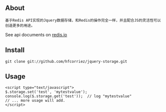 ## About

    基于Redis API实现的Jquery数据存储，和Redis的操作完全一样，并且配合JS的灵活性可以创造更多的用途。

See api documents  on [redis.io](http://redis.io/)

## Install

    git clone git://github.com/hfcorriez/jquery-storage.git   

## Usage

    <script type="text/javascript">
    $.storage.set('test', 'mytestvalue');
    console.log($.storage.get('test'));  // log "mytestvalue"
    // ... more usage will add.
    </script>
